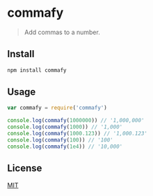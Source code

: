 # commafy

> Add commas to a number.

## Install

```bash
npm install commafy
```

## Usage

```javascript
var commafy = require('commafy')

console.log(commafy(1000000)) // '1,000,000'
console.log(commafy(1000)) // '1,000'
console.log(commafy(1000.123)) // '1,000.123'
console.log(commafy(100)) // '100'
console.log(commafy(1e4)) // '10,000'
```

## License

[MIT](LICENSE)
